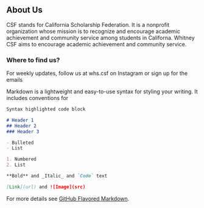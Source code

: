 ## About Us 
CSF stands for California Scholarship Federation. It is a nonprofit organization whose mission is to recognize and encourage academic achievement and community service among students in Californa. Whitney CSF aims to encourage academic achievement and community service.

### Where to find us?
For weekly updates, follow us at whs.csf on Instagram or sign up for the emails 

Markdown is a lightweight and easy-to-use syntax for styling your writing. It includes conventions for

```markdown
Syntax highlighted code block

# Header 1
## Header 2
### Header 3

- Bulleted
- List

1. Numbered
2. List

**Bold** and _Italic_ and `Code` text

[Link](url) and ![Image](src)
```

For more details see [GitHub Flavored Markdown](https://guides.github.com/features/mastering-markdown/).

